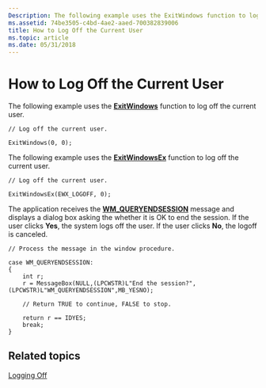 ```yaml
---
Description: The following example uses the ExitWindows function to log off the current user.
ms.assetid: 74be3505-c4bd-4ae2-aaed-700382839006
title: How to Log Off the Current User
ms.topic: article
ms.date: 05/31/2018
---
```


# How to Log Off the Current User

The following example uses the [**ExitWindows**](/windows/desktop/api/Winuser/nf-winuser-exitwindows) function to log off the current user.

``` syntax
// Log off the current user. 

ExitWindows(0, 0);
```

The following example uses the [**ExitWindowsEx**](/windows/desktop/api/Winuser/nf-winuser-exitwindowsex) function to log off the current user.

``` syntax
// Log off the current user. 

ExitWindowsEx(EWX_LOGOFF, 0);
```

The application receives the [**WM\_QUERYENDSESSION**](wm-queryendsession.md) message and displays a dialog box asking the whether it is OK to end the session. If the user clicks **Yes**, the system logs off the user. If the user clicks **No**, the logoff is canceled.

``` syntax
// Process the message in the window procedure. 

case WM_QUERYENDSESSION:  
{ 
    int r; 
    r = MessageBox(NULL,(LPCWSTR)L"End the session?",(LPCWSTR)L"WM_QUERYENDSESSION",MB_YESNO);
 
    // Return TRUE to continue, FALSE to stop. 
 
    return r == IDYES; 
    break; 
}
```

## Related topics

<dl> <dt>

[Logging Off](logging-off.md)
</dt> </dl>

 

 



